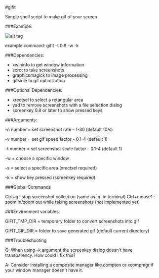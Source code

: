 #gifit

Simple shell script to make gif of your screen.


###Example:

![alt tag](http://s6.postimg.org/g69y6lt3l/2016_02_11_23_46_06.gif)

example command: gifit -t 0.8 -w -k

###Dependencies:

* xwininfo to get window information
* scrot to take screenshots
* graphicsmagick to image processing
* gifsicle to gif optimization

###Optional Dependencies:

* xrectsel to select a retangular area
* yad to remove screenshots with a file selection dialog
* screenkey 0.8 or later to show pressed keys

###Arguments:

-n number = set screenshot rate - 1-30 (default 10/s)

-v number = set gif speed factor - 0.1-4 (default 1)

-t number = set screenshot scale factor - 0.1-4 (default 1)

-w = choose a specific window

-s = select a specific area (xrectsel required)

-k = show key pressed (screenkey required)

###Global Commands

Ctrl+q : stop screenshot collection (same as 'q' in terminal)
Ctrl+mouse1 : zoom in/zoom out while taking screenshots (not implemented yet)

###Environment variables:

GIFIT_TMP_DIR = temporary folder to convert screenshots into gif

GIFIT_GIF_DIR = folder to save generated gif (default current directory)

###Troubleshooting

Q: When using -k argument the screenkey dialog doesn't have transparency. How could I fix this?

A: Consider installing a composite manager like compton or xcompmgr if your window manager doesn't have it.

